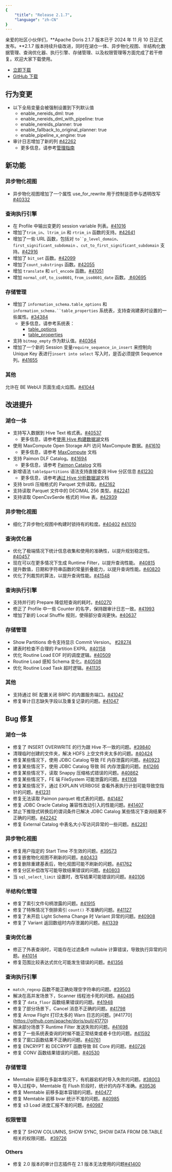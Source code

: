 ```yaml
---
{
    "title": "Release 2.1.7",
    "language": "zh-CN"
}
---
```


亲爱的社区小伙伴们，**Apache Doris 2.1.7 版本已于 2024 年 11 月 10 日正式发布。**2.1.7 版本持续升级改进，同时在湖仓一体、异步物化视图、半结构化数据管理、查询优化器、执行引擎、存储管理、以及权限管理等方面完成了若干修复。欢迎大家下载使用。

- [立即下载](https://doris.apache.org/download)
- [GitHub 下载](https://github.com/apache/doris/releases/tag/2.1.7-rc03)

## 行为变更

- 以下全局变量会被强制设置到下列默认值
  - enable_nereids_dml: true
  - enable_nereids_dml_with_pipeline: true
  - enable_nereids_planner: true
  - enable_fallback_to_original_planner: true
  - enable_pipeline_x_engine: true
- 审计日志增加了新的列 [#42262](https://github.com/apache/doris/pull/42262)
  - 更多信息，请参考[管理指南](../../admin-manual/audit-plugin)

## 新功能

### 异步物化视图

- 异步物化视图增加了一个属性 use_for_rewrite 用于控制是否参与透明改写 [#40332](https://github.com/apache/doris/pull/40332)

### 查询执行引擎

- 在 Profile 中输出变更的 session variable 列表。[#41016 ](https://github.com/apache/doris/pull/41016)
- 增加了`trim_in`、`ltrim_in` 和 `rtrim_in` 函数的支持。[#42641](https://github.com/apache/doris/pull/42641)
- 增加了一些 URL 函数，包括对 `to``p_level_domain`、`first_significant_subdomain` 、`cut_to_first_significant_subdomain` 支持。[#42916](https://github.com/apache/doris/pull/42916)
- 增加了 `bit_set` 函数。[#42099](https://github.com/apache/doris/pull/42099)
- 增加了`count_substrings` 函数。[#42055](https://github.com/apache/doris/pull/42055)
- 增加 `translate` 和 `url_encode` 函数。[#41051](https://github.com/apache/doris/pull/41051)
- 增加 `normal_cdf`, `to_iso8601`, `from_iso8601_date` 函数。[ #40695](https://github.com/apache/doris/pull/40695)


### 存储管理

- 增加了 `information_schema.table_options` 和 `information_schema.``table_properties` 系统表，支持查询建表时设置的一些属性。[#34384](https://github.com/apache/doris/pull/34384)
  - 更多信息，请参考系统表：
    - [table_options](../../admin-manual/system-tables/information_schema/table_options)
    - [table_properties](../../admin-manual/system-tables/information_schema/table_properties)
- 支持 `bitmap_empty` 作为默认值。[#40364](https://github.com/apache/doris/pull/40364)
- 增加了一个新的 Session 变量`require_sequence_in_insert` 来控制向 Unique Key 表进行`insert into select` 写入时，是否必须提供 Sequence 列。[#41655](https://github.com/apache/doris/pull/41655)

### 其他

允许在 BE WebUI 页面生成火焰图。[#41044](https://github.com/apache/doris/pull/41044)

## 改进提升

### 湖仓一体

- 支持写入数据到 Hive Text 格式表。[#40537](https://github.com/apache/doris/pull/40537)
  - 更多信息，请参考[使用 Hive 构建数据湖](../../lakehouse/datalake-building/hive-build/)文档
- 使用 MaxCompute Open Storage API 访问 MaxCompute 数据。[#41610](https://github.com/apache/doris/pull/41610)
  - 更多信息，请参考 [MaxCompute](../../lakehouse/database/max-compute/) 文档
- 支持 Paimon DLF Catalog。[#41694](https://github.com/apache/doris/pull/41694)
  - 更多信息，请参考 [Paimon Catalog](../../lakehouse/datalake-analytics/paimon/) 文档
- 新增语法 `table$partitions` 语法支持直接查询 Hive 分区信息 [#41230](https://github.com/apache/doris/pull/41230)
  - 更多信息，请参考[通过 Hive 分析数据湖](../../lakehouse/datalake-analytics/hive/)文档
- 支持 brotli 压缩格式的 Parquet 文件读取。[#42162](https://github.com/apache/doris/pull/42162)
- 支持读取 Parquet 文件中的 DECIMAL 256 类型。[#42241](https://github.com/apache/doris/pull/42241)
- 支持读取 OpenCsvSerde 格式的 Hive 表。[#42939](https://github.com/apache/doris/pull/42939)

### 异步物化视图

- 细化了异步物化视图中构建时锁持有的粒度。[#40402](https://github.com/apache/doris/pull/40402) [#41010](https://github.com/apache/doris/pull/41010)

### 查询优化器

- 优化了极端情况下统计信息收集和使用的准确性，以提升规划稳定性。[#40457](https://github.com/apache/doris/pull/40457)
- 现在可以在更多情况下生成 Runtime Filter，以提升查询性能。 [#40815](https://github.com/apache/doris/pull/40815)
- 提升数值，日期和字符串函数的常量折叠能力，以提升查询性能。[#40820 ](https://github.com/apache/doris/pull/40820)
- 优化了列裁剪的算法，以提升查询性能。[#41548](https://github.com/apache/doris/pull/41548) 

### 查询执行引擎

- 支持并行的 Prepare 降低短查询的耗时。[#40270](https://github.com/apache/doris/pull/40270)
- 修正了 Profile 中一些 Counter 的名字，保持跟审计日志一致。[#41993](https://github.com/apache/doris/pull/41993)
- 增加了新的 Local Shuffle 规则，使得部分查询更快。[#40637](https://github.com/apache/doris/pull/40637)

### 存储管理

- Show Partitions 命令支持显示 Commit Version。 [#28274](https://github.com/apache/doris/pull/28274)
- 建表时检查不合理的 Partition EXPR。[#40158](https://github.com/apache/doris/pull/40158)
- 优化 Routine Load EOF 时的调度逻辑。[#40509](https://github.com/apache/doris/pull/40509)
- Routine Load 感知 Schema 变化。[#40508](https://github.com/apache/doris/pull/40508)
- 优化 Routine Load Task 超时逻辑。[#41135](https://github.com/apache/doris/pull/41135)

### 其他

- 支持通过 BE 配置关闭 BRPC 的内置服务端口。[#41047](https://github.com/apache/doris/pull/41047)
- 修复审计日志缺失字段以及重复记录的问题。[#41047](https://github.com/apache/doris/pull/43015)

## Bug 修复

### 湖仓一体

- 修复了 INSERT OVERWRITE 的行为跟 Hive 不一致的问题。[#39840](https://github.com/apache/doris/pull/39840)
- 清理临时创建的文件夹，解决 HDFS 上空文件夹太多的问题。[#40424](https://github.com/apache/doris/pull/40424)
- 修复某些情况下，使用 JDBC Catalog 导致 FE 内存泄露的问题。[#40923](https://github.com/apache/doris/pull/40923)
- 修复某些情况下，使用 JDBC Catalog 导致 BE 内存泄露的问题。[#41266](https://github.com/apache/doris/pull/41266)
- 修复某些情况下，读取 Snappy 压缩格式错误的问题。[#40862](https://github.com/apache/doris/pull/40862)
- 修复某些情况下，FE 端 FileSystem 可能泄露的问题。[#41108](https://github.com/apache/doris/pull/41108)
- 修复某些情况下，通过 EXPLAIN VERBOSE 查看外表执行计划可能导致空指针的问题。[#41231](https://github.com/apache/doris/pull/41231)
- 修复无法读取 Paimon parquet 格式表的问题。[#41487](https://github.com/apache/doris/pull/41487)
- 修复 JDBC Oracle Catalog 兼容性改动引入的性能问题。[#41407](https://github.com/apache/doris/pull/41407)
- 禁止下推隐式转换后的谓词条件已解决 JDBC Catalog 某些情况下查询结果不正确的问题。[#42242](https://github.com/apache/doris/pull/42242)
- 修复 External Catalog 中表名大小写访问异常的一些问题。[#42261](https://github.com/apache/doris/pull/42261)

### 异步物化视图

- 修复用户指定的 Start Time 不生效的问题。[#39573](https://github.com/apache/doris/pull/39573)
- 修复嵌套物化视图不刷新的问题。[#40433](https://github.com/apache/doris/pull/40433)
- 修复删除重建基表后，物化视图可能不刷新的问题。[#41762](https://github.com/apache/doris/pull/41762)
- 修复分区补偿改写可能导致结果错误的问题。[#40803](https://github.com/apache/doris/pull/40803)
- 当 `sql_select_limit` 设置时，改写结果可能错误的问题。[#40106](https://github.com/apache/doris/pull/40106)

### 半结构化管理

- 修复了索引文件句柄泄露的问题。[#41915](https://github.com/apache/doris/pull/41915)
- 修复了特殊情况下倒排索引 `count()` 不准确的问题。[#41127](https://github.com/apache/doris/pull/41127)
- 修复了未开启 Light Schema Change 时 Variant 异常的问题。[#40908](https://github.com/apache/doris/pull/40908)
- 修复了 Variant 返回数组时内存泄漏的问题。[#41339](https://github.com/apache/doris/pull/41339)

### 查询优化器

- 修正了外表查询时，可能存在过滤条件 nullable 计算错误，导致执行异常的问题。[#41014](https://github.com/apache/doris/pull/41014)
- 修复范围比较表达式优化可能发生错误的问题。[#41356](https://github.com/apache/doris/pull/41356)

### 查询执行引擎

- `match_regexp` 函数不能正确处理空字符串的问题。[#39503](https://github.com/apache/doris/pull/39503)
- 解决在高并发场景下，Scanner 线程池卡死的问题。[#40495](https://github.com/apache/doris/pull/40495)
- 修复了 `data_floor` 函数结果错误的问题。[#41948](https://github.com/apache/doris/pull/41948)
- 修复了部分场景下，Cancel 消息不正确的问题。[#41798](https://github.com/apache/doris/pull/41798)
- 修复 Arrow Flight 打印太多的 Warn 日志的问题。[#41770] (https://github.com/apache/doris/pull/41770)
- 解决部分场景下 Runtime Filter 发送失败的问题。[#41698](https://github.com/apache/doris/pull/41698)
- 修复了一些系统表查询的时候不能正常结束或者卡住的问题。[#41592](https://github.com/apache/doris/pull/41592)
- 修复了窗口函数结果不正确的问题。[#40761](https://github.com/apache/doris/pull/40761)
- 修复 ENCRYPT 和 DECRYPT 函数导致 BE Core 的问题。[#40726](https://github.com/apache/doris/pull/40726)
- 修复 CONV 函数结果错误的问题。[#40530](https://github.com/apache/doris/pull/40530)

### 存储管理

- Memtable 前移在多副本情况下，有机器宕机时导入失败的问题。[#38003](https://github.com/apache/doris/pull/38003)
- 导入过程中，Memtable 在 Flush 阶段时，统计的内存不准确。[#39536](https://github.com/apache/doris/pull/39536)
- 修复 Memtable 前移多副本容错的问题。[#40477](https://github.com/apache/doris/pull/40477)
- 修复 Memtable 前移 bvar 统计不准的问题。[#40985](https://github.com/apache/doris/pull/40985)
- 修复 s3 Load 进度汇报不准的问题。[#40987](https://github.com/apache/doris/pull/40987)

### 权限管理

- 修复了 SHOW COLUMNS, SHOW SYNC, SHOW DATA FROM DB.TABLE 相关的权限问题。 [#39726](https://github.com/apache/doris/pull/39726)

### Others

- 修复 2.0 版本的审计日志插件在 2.1 版本无法使用的问题[#41400](https://github.com/apache/doris/pull/41400)